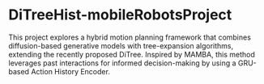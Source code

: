 # DiTreeHist-mobileRobotsProject
This project explores a hybrid motion planning framework that combines diffusion-based generative models with tree-expansion algorithms, extending the recently proposed DiTree.  Inspired by MAMBA, this method leverages past interactions for informed decision-making by using a GRU-based Action History Encoder.

